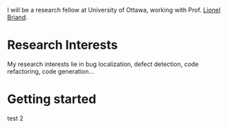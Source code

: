 <!-- 
---
permalink: /
title: "academicpages is a ready-to-fork GitHub Pages template for academic personal websites"
excerpt: "About me"
author_profile: true
redirect_from: 
  - /about/
  - /about.html
---
-->
I will be a research fellow at University of Ottawa, working with Prof. [Lionel Briand](https://www.lbriand.info).

Research Interests
======
My research interests lie in bug localization, defect detection, code refactoring, code generation...

Getting started
======
test 2
